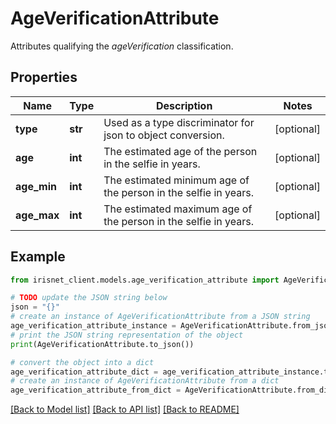 # AgeVerificationAttribute

Attributes qualifying the _ageVerification_ classification.

## Properties

Name | Type | Description | Notes
------------ | ------------- | ------------- | -------------
**type** | **str** | Used as a type discriminator for json to object conversion. | [optional] 
**age** | **int** | The estimated age of the person in the selfie in years. | [optional] 
**age_min** | **int** | The estimated minimum age of the person in the selfie in years. | [optional] 
**age_max** | **int** | The estimated maximum age of the person in the selfie in years. | [optional] 

## Example

```python
from irisnet_client.models.age_verification_attribute import AgeVerificationAttribute

# TODO update the JSON string below
json = "{}"
# create an instance of AgeVerificationAttribute from a JSON string
age_verification_attribute_instance = AgeVerificationAttribute.from_json(json)
# print the JSON string representation of the object
print(AgeVerificationAttribute.to_json())

# convert the object into a dict
age_verification_attribute_dict = age_verification_attribute_instance.to_dict()
# create an instance of AgeVerificationAttribute from a dict
age_verification_attribute_from_dict = AgeVerificationAttribute.from_dict(age_verification_attribute_dict)
```
[[Back to Model list]](../README.md#documentation-for-models) [[Back to API list]](../README.md#documentation-for-api-endpoints) [[Back to README]](../README.md)


